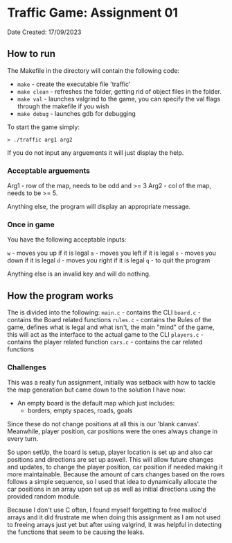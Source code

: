 # Traffic Game: Assignment 01

Date Created: 17/09/2023

## How to run

The Makefile in the directory will contain the following code:

- `make` - create the executable file 'traffic'
- `make clean` - refreshes the folder, getting rid of object files in the folder.
- `make val` - launches valgrind to the game, you can specify the val flags through the makefile if you wish
- `make debug` - launches gdb for debugging

To start the game simply:

`> ./traffic arg1 arg2`

If you do not input any arguements it will just display the help.

### Acceptable arguements

Arg1 - row of the map, needs to be odd and >= 3
Arg2 - col of the map, needs to be >= 5.

Anything else, the program will display an appropriate message.

### Once in game

You have the following acceptable inputs:

`w` - moves you up if it is legal
`a` - moves you left if it is legal
`s` - moves you down if it is legal
`d` - moves you right if it is legal
`q` - to quit the program

Anything else is an invalid key and will do nothing.

## How the program works

The is divided into the following:
`main.c` - contains the CLI
`board.c` - contains the Board related functions
`rules.c` - contains the Rules of the game, defines what is legal and what isn't, the main "mind" of the game, this will act as the interface to the actual game to the CLI
`players.c` - contains the player related function
`cars.c` - contains the car related functions

### Challenges

This was a really fun assignment, initially was setback with how to tackle the map generation but came down to the solution I have now:

- An empty board is the default map which just includes:
  - borders, empty spaces, roads, goals

Since these do not change positions at all this is our 'blank canvas'. Meanwhile, player position, car positions were the ones always change in every turn.

So upon setUp, the board is setup, player location is set up and also car positions and directions are
set up aswell. This will allow future changes and updates, to change the player position, car position if needed making it more maintainable. Because the amount of cars changes based on the rows follows a simple sequence, so I used that idea to dynamically allocate the car positions in an array upon set up as well as initial directions using the provided random module.

Because I don't use C often, I found myself forgetting to free malloc'd arrays and it did frustrate me when doing this assignment as I am not used to freeing arrays just yet but after using valgrind, it was helpful in detecting the functions that seem to be causing the leaks.
